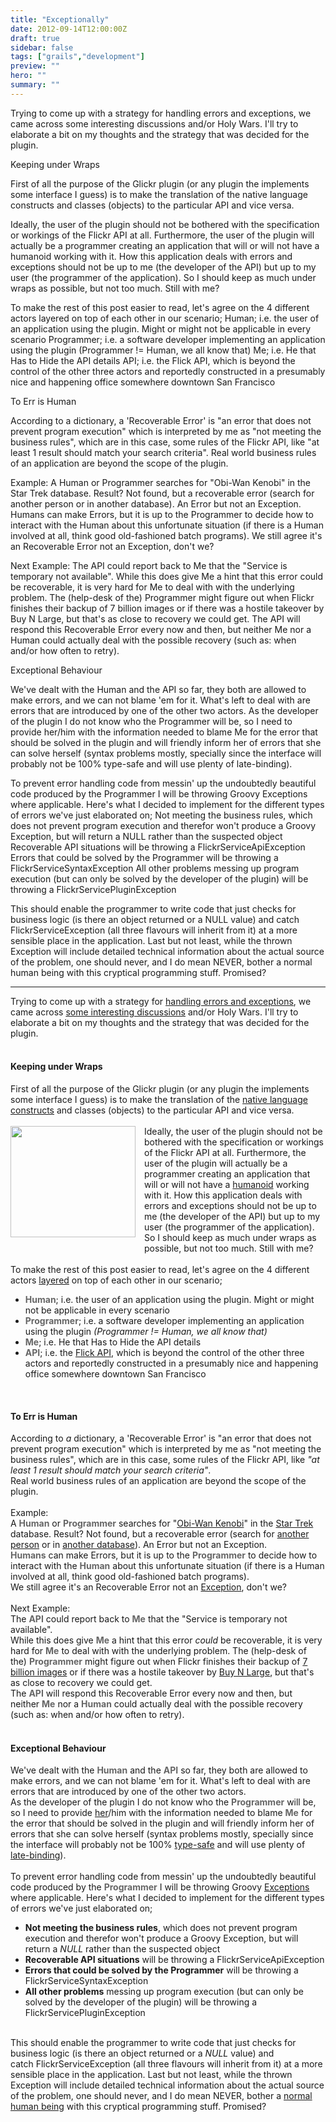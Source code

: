 ```yaml
---
title: "Exceptionally"
date: 2012-09-14T12:00:00Z
draft: true
sidebar: false
tags: ["grails","development"]
preview: ""
hero: ""
summary: ""
---
```




Trying to come up with a strategy for handling errors and exceptions, we came across some interesting discussions and/or Holy Wars. I'll try to elaborate a bit on my thoughts and the strategy that was decided for the plugin. 

Keeping under Wraps

First of all the purpose of the Glickr plugin (or any plugin the implements some interface I guess) is to make the translation of the native language constructs and classes (objects) to the particular API and vice versa.


Ideally, the user of the plugin should not be bothered with the specification or workings of the Flickr API at all. Furthermore, the user of the plugin will actually be a programmer creating an application that will or will not have a humanoid working with it. How this application deals with errors and exceptions should not be up to me (the developer of the API) but up to my user (the programmer of the application).
So I should keep as much under wraps as possible, but not too much. Still with me? 

To make the rest of this post easier to read, let's agree on the 4 different actors layered on top of each other in our scenario; 
Human; i.e. the user of an application using the plugin. Might or might not be applicable in every scenario
Programmer; i.e. a software developer implementing an application using the plugin (Programmer != Human, we all know that)
Me; i.e. He that Has to Hide the API details
API; i.e. the Flick API, which is beyond the control of the other three actors and reportedly constructed in a presumably nice and happening office somewhere downtown San Francisco

To Err is Human

According to a dictionary, a 'Recoverable Error' is "an error that does not prevent program execution" which is interpreted by me as "not meeting the business rules", which are in this case, some rules of the Flickr API, like "at least 1 result should match your search criteria".
Real world business rules of an application are beyond the scope of the plugin.

Example:
A Human or Programmer searches for "Obi-Wan Kenobi" in the Star Trek database. Result? Not found, but a recoverable error (search for another person or in another database). An Error but not an Exception.
Humans can make Errors, but it is up to the Programmer to decide how to interact with the Human about this unfortunate situation (if there is a Human involved at all, think good old-fashioned batch programs).
We still agree it's an Recoverable Error not an Exception, don't we?

Next Example:
The API could report back to Me that the "Service is temporary not available".
While this does give Me a hint that this error could be recoverable, it is very hard for Me to deal with with the underlying problem. The (help-desk of the) Programmer might figure out when Flickr finishes their backup of 7 billion images or if there was a hostile takeover by Buy N Large, but that's as close to recovery we could get.
The API will respond this Recoverable Error every now and then, but neither Me nor a Human could actually deal with the possible recovery (such as: when and/or how often to retry). 

Exceptional Behaviour

We've dealt with the Human and the API so far, they both are allowed to make errors, and we can not blame 'em for it. What's left to deal with are errors that are introduced by one of the other two actors.
As the developer of the plugin I do not know who the Programmer will be, so I need to provide her/him with the information needed to blame Me for the error that should be solved in the plugin and will friendly inform her of errors that she can solve herself (syntax problems mostly, specially since the interface will probably not be 100% type-safe and will use plenty of late-binding). 

To prevent error handling code from messin' up the undoubtedly beautiful code produced by the Programmer I will be throwing Groovy Exceptions where applicable. Here's what I decided to implement for the different types of errors we've just elaborated on; 
Not meeting the business rules, which does not prevent program execution and therefor won't produce a Groovy Exception, but will return a NULL rather than the suspected object
Recoverable API situations will be throwing a FlickrServiceApiException
Errors that could be solved by the Programmer will be throwing a FlickrServiceSyntaxException
All other problems messing up program execution (but can only be solved by the developer of the plugin) will be throwing a FlickrServicePluginException

This should enable the programmer to write code that just checks for business logic (is there an object returned or a NULL value) and catch FlickrServiceException (all three flavours will inherit from it) at a more sensible place in the application. Last but not least, while the thrown Exception will include detailed technical information about the actual source of the problem, one should never, and I do mean NEVER, bother a normal human being with this cryptical programming stuff. Promised?

----

Trying to come up with a strategy for <a href="http://mrhaki.blogspot.nl/2009/09/groovy-goodness-exception-handling.html" target="_blank">handling errors and exceptions</a>, we came across <a href="http://forum.springsource.org/showthread.php?68285-Service-Layer-Exceptions" target="_blank">some interesting discussions</a> and/or Holy Wars. I'll try to elaborate a bit on my thoughts and the strategy that was decided for the plugin.
<br />
<br />
<h4>
Keeping under Wraps</h4>
First of all the purpose of the Glickr plugin (or any plugin the implements some interface I guess) is to make the translation of the <a href="http://groovy.codehaus.org/Scripts+and+Classes" target="_blank">native language constructs</a> and classes (objects) to the particular API and vice versa.<br />
<br />
<div class="separator" style="clear: both; text-align: center;">
<a href="http://2.bp.blogspot.com/-FWshV4hzrNU/UFGEiqs4qZI/AAAAAAAAARU/H-C5pup0tbw/s1600/error2.gif" imageanchor="1" style="clear: left; float: left; margin-bottom: 1em; margin-right: 1em;"><img border="0" height="178" src="http://2.bp.blogspot.com/-FWshV4hzrNU/UFGEiqs4qZI/AAAAAAAAARU/H-C5pup0tbw/s200/error2.gif" width="200" /></a></div>
Ideally, the user of the plugin should not be bothered with the specification or workings of the Flickr API at all.
Furthermore, the user of the plugin will actually be a programmer creating an application that will or will not have a <a href="http://en.wikipedia.org/wiki/Humanoid" target="_blank">humanoid</a> working with it. How this application deals with errors and exceptions should not be up to me (the developer of the API) but up to my user (the programmer of the application).<br />
So I should keep as much under wraps as possible, but not too much. Still with me?
<br />
<br />
To make the rest of this post easier to read, let's agree on the 4 different actors <a href="http://3.bp.blogspot.com/-R554d4PYmKI/T9cLHkCrhmI/AAAAAAAAFNM/oTWUY1g-nHQ/s1600/Stack+Of+People+And+Chairs.jpg" target="_blank">layered</a> on top of each other in our scenario;
<br />
<ul>
<li><strong><span style="color: #666666;">Human</span></strong>; i.e. the user of an application using the plugin. Might or might not be applicable in every scenario</li>
<li><strong><span style="color: #666666;">Programmer</span></strong>; i.e. a software developer implementing an application using the plugin <i>(Programmer != Human, we all know that)</i></li>
<li><strong><span style="color: #666666;">Me</span></strong>; i.e. He that Has to Hide the API details</li>
<li><strong><span style="color: #666666;">API</span></strong>; i.e. the <a href="http://www.flickr.com/services/api/" target="_blank">Flick API</a>, which is beyond the control of the other three actors and reportedly constructed in a presumably nice and happening office somewhere downtown San Francisco
</li>
</ul>
<br />
<h4>
To Err is Human</h4>
According to <i>a</i> dictionary, a 'Recoverable Error' is "an error that does not prevent program execution" which is interpreted by me as "not meeting the business rules", which are in this case, some rules of the Flickr API, like <i>"at least 1 result should match your search criteria"</i>.<br />
Real world business rules of an application are beyond the scope of the plugin.<br />
<br />
Example:<br />
A <b><span style="color: #666666;">Human</span></b> or <b><span style="color: #666666;">Programmer</span></b> searches for "<a href="http://en.wikipedia.org/wiki/Obi-Wan_Kenobi" target="_blank">Obi-Wan Kenobi</a>" in the <a href="http://en.wikipedia.org/wiki/Star_Trek" target="_blank">Star Trek</a> database. Result? Not found, but a recoverable error (search for <a href="http://en.wikipedia.org/wiki/Spock" target="_blank">another person</a> or in <a href="http://en.wikipedia.org/wiki/Star_Wars" target="_blank">another database</a>).&nbsp;An Error but not an Exception.<br />
<b><span style="color: #666666;">Humans</span></b> can make Errors, but it is up to the <b><span style="color: #666666;">Programmer</span></b> to decide how to interact with the <b><span style="color: #666666;">Human</span></b> about this unfortunate situation (if there is a Human involved at all, think good old-fashioned batch programs).<br />
We still agree it's an Recoverable Error not an <a href="http://groovy.codehaus.org/JN3035-Exceptions" target="_blank">Exception</a>, don't we?<br />
<br />
Next Example:<br />
The <strong><span style="color: #666666;">API</span></strong> could report back to <strong><span style="color: #666666;">Me</span></strong> that the "Service is temporary not available".<br />
While this does give <strong><span style="color: #666666;">Me</span></strong> a hint that this error <i>could</i> be recoverable, it is very hard for <strong><span style="color: #666666;">Me</span></strong> to deal with with the underlying problem. The (help-desk of the)&nbsp;<strong><span style="color: #666666;">Programmer</span></strong> might figure out when Flickr finishes their backup of <a href="http://blog.flickr.net/en/2012/04/25/say-hello-to-the-new-flickr-uploadr/" target="_blank">7 billion images</a> or if there was a hostile takeover by <a href="http://pixar.wikia.com/Buy_N_Large" target="_blank">Buy N Large</a>, but that's as close to recovery we could get.<br />
The <strong><span style="color: #666666;">API</span></strong> will respond this Recoverable Error every now and then, but neither&nbsp;<strong><span style="color: #666666;">Me</span></strong> nor a <strong><span style="color: #666666;">Human</span></strong> could actually deal with the possible recovery (such as: when and/or how often to retry).
<br />
<br />
<h4>
Exceptional Behaviour</h4>
We've dealt with the <strong><span style="color: #666666;">Human</span></strong> and the <strong><span style="color: #666666;">API</span></strong> so far, they both are allowed to make errors, and we can not blame 'em for it. What's left to deal with are errors that are introduced by one of the other two actors.<br />
As the developer of the plugin I do not know who the <strong><span style="color: #666666;">Programmer</span></strong> will be, so I need to provide <a href="http://watermarked.cutcaster.com/cutcaster-photo-100042620-Nerdy-Girl.jpg" target="_blank">her</a>/him with the information needed to blame <strong><span style="color: #666666;">Me</span></strong> for the error that should be solved in the plugin and will friendly inform her of errors that she can solve herself (syntax problems mostly, specially since the interface will probably not be 100% <a href="http://en.wikipedia.org/wiki/Type_safety" target="_blank">type-safe</a>&nbsp;and will use plenty of <a href="http://en.wikipedia.org/wiki/Late_binding" target="_blank">late-binding</a>).
<br />
<br />
To prevent error handling code from messin' up the undoubtedly beautiful code produced by the <b><span style="color: #666666;">Programmer</span></b> I will be throwing Groovy <a href="http://en.wikipedia.org/wiki/Exception_handling" target="_blank">Exceptions</a> where applicable. Here's what I decided to implement for the different types of errors we've just elaborated on;
<br />
<ul>
<li><strong>Not meeting the business rules</strong>, which does not prevent program execution and therefor won't produce a Groovy Exception, but will return a <i>NULL</i> rather than the suspected object</li>
<li><strong>Recoverable API situations</strong> will be throwing a FlickrServiceApiException</li>
<li><strong>Errors that could be solved by the Programmer</strong> will be throwing a FlickrServiceSyntaxException</li>
<li><strong>All other problems</strong> messing up program execution (but can only be solved by the developer of the plugin) will be throwing a FlickrServicePluginException</li>
</ul>
<br />
This should enable the programmer to write code that just checks for business logic (is there an object returned or a <i>NULL</i> value) and catch&nbsp;FlickrServiceException&nbsp;(all three flavours will inherit from it) at a more sensible place in the application. Last but not least, while the thrown Exception will include detailed technical information about the actual source of the problem, one should never, and I do mean NEVER, bother a <a href="http://www.joelonsoftware.com/uibook/chapters/fog0000000062.html" target="_blank">normal human being</a> with this cryptical programming stuff. Promised? 
